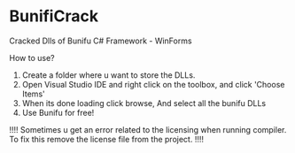 # BunifiCrack
Cracked Dlls of Bunifu C# Framework - WinForms


How to use?
1. Create a folder where u want to store the DLLs.
2. Open Visual Studio IDE and right click on the toolbox, and click 'Choose Items'
3. When its done loading click browse, And select all the bunifu DLLs
4. Use Bunifu for free!

!!!! 
Sometimes u get an error related to the licensing when running compiler.
To fix this remove the license file from the project.
!!!!
